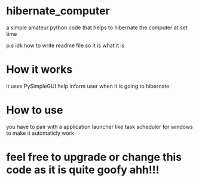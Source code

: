 # hibernate_computer
a simple amateur python code that helps to hibernate the computer at set time

p.s idk how to write readme file so it is what it is

# How it works
it uses PySimpleGUI help inform user when it is going to hibernate

# How to use
you have to pair with a application launcher like task scheduler for windows to make it automaticly work

# feel free to upgrade or change this code as it is quite goofy ahh!!!


